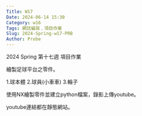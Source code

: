 ```yaml
---
Title: W17
Date: 2024-06-14 15:30
Category: w16
Tags: 網誌編寫﹐項目作業
Slug: 2024-Spring-w17-PRB
Author: Probe
---
```


2024 Spring 第十七週 項目作業

<!-- PELICAN_END_SUMMARY -->

繪製足球平台之零件。

1.球本體
2.球員(小車車)
3.輪子

使用NX繪製零件並建立python檔案，錄影上傳youtube。

youtube連結都在靜態網站。

[零件檔案]:https://drive.google.com/drive/folders/1O4HyKlf-hLNW45VXv58zLS72wdOPljq0?usp=sharing

[python檔案]:https://drive.google.com/drive/folders/1tyzc5V65GULadznkhCspiIcfM7aFodyF?usp=sharing
